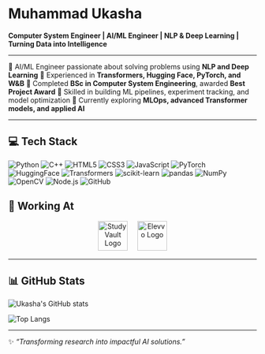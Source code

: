 # Muhammad Ukasha

**Computer System Engineer | AI/ML Engineer | NLP & Deep Learning | Turning Data into Intelligence**

---

🔹 AI/ML Engineer passionate about solving problems using **NLP and Deep Learning**
🔹 Experienced in **Transformers, Hugging Face, PyTorch, and W\&B**
🔹 Completed **BSc in Computer System Engineering**, awarded **Best Project Award**
🔹 Skilled in building ML pipelines, experiment tracking, and model optimization
🔹 Currently exploring **MLOps, advanced Transformer models, and applied AI**

---

## 💻 Tech Stack

![Python](https://img.shields.io/badge/Python-3776AB?style=for-the-badge\&logo=python\&logoColor=white)
![C++](https://img.shields.io/badge/C++-00599C?style=for-the-badge\&logo=c%2B%2B\&logoColor=white)
![HTML5](https://img.shields.io/badge/HTML5-E34F26?style=for-the-badge\&logo=html5\&logoColor=white)
![CSS3](https://img.shields.io/badge/CSS3-1572B6?style=for-the-badge\&logo=css3\&logoColor=white)
![JavaScript](https://img.shields.io/badge/JavaScript-F7DF1E?style=for-the-badge\&logo=javascript\&logoColor=black)
![PyTorch](https://img.shields.io/badge/PyTorch-EE4C2C?style=for-the-badge\&logo=pytorch\&logoColor=white)
![HuggingFace](https://img.shields.io/badge/HuggingFace-FCC624?style=for-the-badge\&logo=huggingface\&logoColor=black)
![Transformers](https://img.shields.io/badge/Transformers-FF9E0F?style=for-the-badge\&logo=transformers\&logoColor=black)
![scikit-learn](https://img.shields.io/badge/scikit--learn-F7931E?style=for-the-badge\&logo=scikit-learn\&logoColor=white)
![pandas](https://img.shields.io/badge/pandas-150458?style=for-the-badge\&logo=pandas\&logoColor=white)
![NumPy](https://img.shields.io/badge/NumPy-013243?style=for-the-badge\&logo=numpy\&logoColor=white)
![OpenCV](https://img.shields.io/badge/OpenCV-5C3EE8?style=for-the-badge\&logo=opencv\&logoColor=white)
![Node.js](https://img.shields.io/badge/Node.js-339933?style=for-the-badge\&logo=node.js\&logoColor=white)
![GitHub](https://img.shields.io/badge/GitHub-181717?style=for-the-badge\&logo=github\&logoColor=white)

## 🏢 Working At

<p align="center">
  <img src="https://github.com/MUkasha09/studyvalut/blob/master/logo.png?raw=true" alt="StudyVault Logo" height="60"/>
  &nbsp;&nbsp;&nbsp;
  <img src="https://www.google.com/imgres?q=elevvo%20pathway&imgurl=https%3A%2F%2Fmedia.licdn.com%2Fdms%2Fimage%2Fv2%2FD4D0BAQGtrTXeYsuxSA%2Fcompany-logo_200_200%2FB4DZgN2oTFH0AM-%2F0%2F1752579082791%2Felevvopaths_logo%3Fe%3D2147483647%26v%3Dbeta%26t%3D3Divmy0FQ2rVDkRlEqmW8ZulNGEdPrt-3e0mHGYda58&imgrefurl=https%3A%2F%2Feg.linkedin.com%2Fcompany%2Felevvopaths&docid=57z7M8vTA0PVHM&tbnid=lRd_XGdp5UlpaM&vet=12ahUKEwiEx9evsvmPAxWaRfEDHfE3JKAQM3oECBUQAA..i&w=200&h=200&hcb=2&ved=2ahUKEwiEx9evsvmPAxWaRfEDHfE3JKAQM3oECBUQAA" alt="Elevvo Logo" height="60"/>
</p>

---

## 📊 GitHub Stats

![Ukasha's GitHub stats](https://github-readme-stats.vercel.app/api?username=MUkasha09\&show_icons=true\&theme=radical)

![Top Langs](https://github-readme-stats.vercel.app/api/top-langs/?username=MUkasha09\&layout=compact\&theme=radical)

---

✨ *“Transforming research into impactful AI solutions.”*
